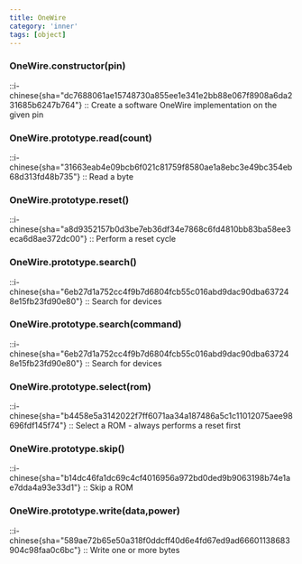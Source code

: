 ```yaml
---
title: OneWire
category: 'inner'
tags: [object]
---
```


<!--constructor--> 
<!--1--> 

### OneWire.constructor(pin)

::i-chinese{sha="dc7688061ae15748730a855ee1e341e2bb88e067f8908a6da231685b6247b764"}
::
Create a software OneWire implementation on the given pin

<!--7--> 

### OneWire.prototype.read(count)

::i-chinese{sha="31663eab4e09bcb6f021c81759f8580ae1a8ebc3e49bc354eb68d313fd48b735"}
::
Read a byte

### OneWire.prototype.reset()

::i-chinese{sha="a8d9352157b0d3be7eb36df34e7868c6fd4810bb83ba58ee3eca6d8ae372dc00"}
::
Perform a reset cycle

### OneWire.prototype.search()

::i-chinese{sha="6eb27d1a752cc4f9b7d6804fcb55c016abd9dac90dba637248e15fb23fd90e80"}
::
Search for devices

### OneWire.prototype.search(command)

::i-chinese{sha="6eb27d1a752cc4f9b7d6804fcb55c016abd9dac90dba637248e15fb23fd90e80"}
::
Search for devices

### OneWire.prototype.select(rom)

::i-chinese{sha="b4458e5a3142022f7ff6071aa34a187486a5c1c11012075aee98696fdf145f74"}
::
Select a ROM - always performs a reset first

### OneWire.prototype.skip()

::i-chinese{sha="b14dc46fa1dc69c4cf4016956a972bd0ded9b9063198b74e1ae7dda4a93e33d1"}
::
Skip a ROM

### OneWire.prototype.write(data,power)

::i-chinese{sha="589ae72b65e50a318f0ddcff40d6e4fd67ed9ad66601138683904c98faa0c6bc"}
::
Write one or more bytes
